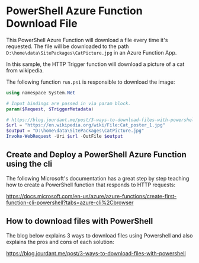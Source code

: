 # PowerShell Azure Function Download File

This PowerShell Azure Function will download a file every time it's requested. The file will be downloaded to the path `D:\home\data\SitePackages\CatPicture.jpg` in an Azure Function App.

In this sample, the HTTP Trigger function will download a picture of a cat from wikipedia.

The following function `run.ps1` is responsible to download the image:

``` PowerShell
using namespace System.Net

# Input bindings are passed in via param block.
param($Request, $TriggerMetadata)

# https://blog.jourdant.me/post/3-ways-to-download-files-with-powershell
$url = "https://en.wikipedia.org/wiki/File:Cat_poster_1.jpg"
$output = "D:\home\data\SitePackages\CatPicture.jpg"
Invoke-WebRequest -Uri $url -OutFile $output
```
## Create and Deploy a PowerShell Azure Function using the cli

The following Microsoft's documentation has a great step by step teaching how to create a PowerShell function that responds to HTTP requests:

https://docs.microsoft.com/en-us/azure/azure-functions/create-first-function-cli-powershell?tabs=azure-cli%2Cbrowser 

## How to download files with PowerShell

The blog below explains 3 ways to download files using Powershell and also explains the pros and cons of each solution:

https://blog.jourdant.me/post/3-ways-to-download-files-with-powershell
